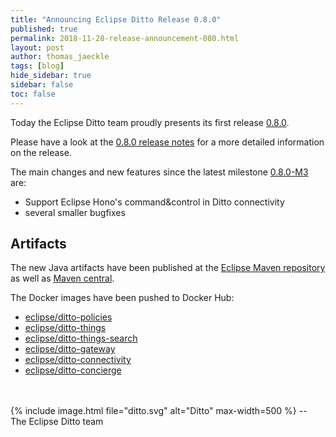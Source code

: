 ```yaml
---
title: "Announcing Eclipse Ditto Release 0.8.0"
published: true
permalink: 2018-11-28-release-announcement-080.html
layout: post
author: thomas_jaeckle
tags: [blog]
hide_sidebar: true
sidebar: false
toc: false
---
```


Today the Eclipse Ditto team proudly presents its first release 
[0.8.0](https://projects.eclipse.org/projects/iot.ditto/releases/0.8.0). 

Please have a look at the [0.8.0 release notes](release_notes_080.html) for a more detailed information on the release.

The main changes and new features since the latest milestone [0.8.0-M3](release_notes_080-M3.html) are:

* Support Eclipse Hono's command&control in Ditto connectivity
* several smaller bugfixes

## Artifacts

The new Java artifacts have been published at the [Eclipse Maven repository](https://repo.eclipse.org/content/repositories/ditto/)
as well as [Maven central](https://repo1.maven.org/maven2/org/eclipse/ditto/).

The Docker images have been pushed to Docker Hub:
* [eclipse/ditto-policies](https://hub.docker.com/r/eclipse/ditto-policies/)
* [eclipse/ditto-things](https://hub.docker.com/r/eclipse/ditto-things/)
* [eclipse/ditto-things-search](https://hub.docker.com/r/eclipse/ditto-things-search/)
* [eclipse/ditto-gateway](https://hub.docker.com/r/eclipse/ditto-gateway/)
* [eclipse/ditto-connectivity](https://hub.docker.com/r/eclipse/ditto-connectivity/)
* [eclipse/ditto-concierge](https://hub.docker.com/r/eclipse/ditto-concierge/)

<br/>
<br/>
{% include image.html file="ditto.svg" alt="Ditto" max-width=500 %}
--<br/>
The Eclipse Ditto team
